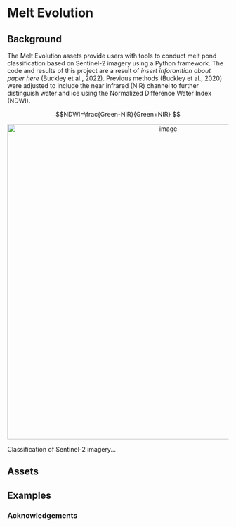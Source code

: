 # Melt Evolution

## Background
The Melt Evolution assets provide users with tools to conduct melt pond classification based on Sentinel-2 imagery using  a Python framework. The code and results of this project are a result of *insert inforamtion about paper here* (Buckley et al., 2022). Previous methods (Buckley et al., 2020) were adjusted to include the near infrared (NIR) channel to further distinguish water and ice using the Normalized Difference Water Index (NDWI). 

$$NDWI=\frac{Green-NIR}{Green+NIR} $$
<p align="center">
  <img width="717" alt="image" src="https://user-images.githubusercontent.com/61250972/205079295-0835948f-f8ea-4abb-a386-55f2bf6ea614.png">
  <figcaption>Classification of Sentinel-2 imagery...</figcaption>
</p>


## Assets

## Examples

### Acknowledgements 

